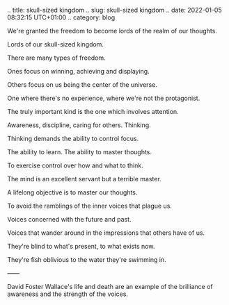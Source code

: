 .. title: skull-sized kingdom
.. slug: skull-sized kingdom
.. date: 2022-01-05 08:32:15 UTC+01:00
.. category: blog

We're granted the freedom to become lords of the realm of our thoughts.

Lords of our skull-sized kingdom.

There are many types of freedom.

Ones focus on winning, achieving and displaying. 

Others focus on us being the center of the universe. 

One where there's no experience, where we're not the protagonist.

The truly important kind is the one which involves attention. 

Awareness, discipline, caring for others. Thinking.

Thinking demands the ability to control focus. 

The ability to learn. The ability to master thoughts.

To exercise control over how and what to think.

The mind is an excellent servant but a terrible master.

A lifelong objective is to master our thoughts.

To avoid the ramblings of the inner voices that plague us.

Voices concerned with the future and past.

Voices that wander around in the impressions that others have of us.

They're blind to what's present, to what exists now.

They're fish oblivious to the water they're swimming in.

——

David Foster Wallace's life and death are an example of the brilliance of awareness and the strength of the voices.
